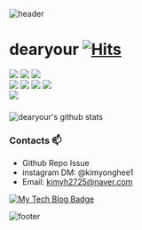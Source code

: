![header](https://capsule-render.vercel.app/api?type=wave&color=gradient&height=300&section=header&text=dearyour%20Github&fontSize=40)

# dearyour&nbsp;[![Hits](https://hits.seeyoufarm.com/api/count/incr/badge.svg?url=https%3A%2F%2Fgithub.com%2Fdearyour&count_bg=%2379C83D&title_bg=%23555555&icon=&icon_color=%23E7E7E7&title=hits&edge_flat=false)](https://hits.seeyoufarm.com) 
<!-- <div align=center>  -->
<div>
<!-- <img src="https://img.shields.io/badge/html5-E34F26?style=for-the-badge&logo=html5&logoColor=white">
<img src="https://img.shields.io/badge/css-1572B6?style=for-the-badge&logo=css3&logoColor=white"> -->
<img src="https://img.shields.io/badge/javascript-F7DF1E?style=for-the-badge&logo=javascript&logoColor=black"> 
<img src="https://img.shields.io/badge/typescript-3178C6?style=for-the-badge&logo=typescript&logoColor=black">
<img src="https://img.shields.io/badge/styled-components-DB7093?style=for-the-badge&logo=styled-components&logoColor=white"> 
<!-- <img src="https://img.shields.io/badge/Sass-CC6699?style=for-the-badge&logo=Sass&logoColor=white">
<img src="https://img.shields.io/badge/Ant Design-0170FE?style=for-the-badge&logo=Ant Design&logoColor=white"> 
<img src="https://img.shields.io/badge/MUI-007FFF?style=for-the-badge&logo=MUI&logoColor=white">  -->
<br>

<img src="https://img.shields.io/badge/react-61DAFB?style=for-the-badge&logo=react&logoColor=black">
<img src="https://img.shields.io/badge/Next.js-000000?style=for-the-badge&logo=Next.js&logoColor=white"> 
<img src="https://img.shields.io/badge/Redux-764ABC?style=for-the-badge&logo=Redux&logoColor=white"> 
<img src="https://img.shields.io/badge/Redux-Saga-999999?style=for-the-badge&logo=Redux-Saga&logoColor=white"> 
<br>

<!-- <img src="https://img.shields.io/badge/Java-007396?style=for-the-badge&logo=Java&logoColor=white"> 
<img src="https://img.shields.io/badge/spring-6DB33F?style=for-the-badge&logo=spring&logoColor=white">
<img src="https://img.shields.io/badge/mysql-4479A1?style=for-the-badge&logo=mysql&logoColor=white"> 
<img src="https://img.shields.io/badge/mariaDB-003545?style=for-the-badge&logo=mariaDB&logoColor=white"> 
<img src="https://img.shields.io/badge/firebase-FFCA28?style=for-the-badge&logo=firebase&logoColor=white">
<img src="https://img.shields.io/badge/node.js-339933?style=for-the-badge&logo=Node.js&logoColor=white"> 
<img src="https://img.shields.io/badge/socket.io-010101?style=for-the-badge&logo=socket.io&logoColor=white">
<br> -->
    
<img src="https://img.shields.io/badge/Jira Software-0052CC?style=for-the-badge&logo=Jira Software&logoColor=white">
</div>

###
<!-- ###  [ React ] , [ Next.js ] , [ TypeScript ] , [ redux ] , [ redux-saga ] , [ redux-toolkit ] !&nbsp; -->


![dearyour's github stats](https://github-readme-stats.vercel.app/api?username=dearyour&show_icons=true)
<!-- [![dearyour's github stats](https://github-readme-stats.vercel.app/api/top-langs/?username=dearyour&show_icons=true&hide_border=true&title_color=004386&icon_color=004386&layout=compact)](https://github.com/dearyour) -->
    
### Contacts 📫

* Github Repo Issue 
* instagram DM: @kimyonghee1
* Email: kimyh2725@naver.com

  
[![My Tech Blog Badge](http://img.shields.io/badge/-My%20Tech%20blog-black?style=flat-square&logo=velog&link=https://velog.io/@dear/)](https://velog.io/@dear/) 

![footer](https://capsule-render.vercel.app/api?type=wave&color=gradient&height=150&section=footer)
    
    
<!--  
* Development Diary Blog([blog](https://velog.io/@dear))
### Hi there 👋
[![Hits](https://hits.seeyoufarm.com/api/count/incr/badge.svg?url=https%3A%2F%2Fgithub.com%2Fdearyour&count_bg=%2379C83D&title_bg=%23555555&icon=&icon_color=%23E7E7E7&title=hits&edge_flat=false)](https://hits.seeyoufarm.com)          
![dearyour's github stats](https://github-readme-stats.vercel.app/api?username=dearyour&show_icons=true)
-->
<!--<div align=center>-->
<!--
**dearyour/dearyour** is a ✨ _special_ ✨ repository because its `README.md` (this file) appears on your GitHub profile.
Here are some ideas to get you started:
- 🔭 I’m currently working on ...
- 🌱 I’m currently learning ...
- 👯 I’m looking to collaborate on ...
- 🤔 I’m looking for help with ...
- 💬 Ask me about ...
- 📫 How to reach me: ...
- 😄 Pronouns: ...
- ⚡ Fun fact: ...
-->
<!--    
### Online Judge 💻
* BOJ: [dearyour](http://icpc.me/dearyour)
* solvedac: [dearyour](https://solved.ac/profile/dearyour)
[![solved.ac tier](http://mazassumnida.wtf/api/generate_badge?boj=dearyour)](https://solved.ac/dearyour)
-->
<!--
### Project ⚡
* Development Diary Blog([blog](https://kinetic27.github.io))
* [Unknown to Wellknown](https://github.com/justiceHui/Unknown-To-Wellknown): Advanced Algorithm Introduction
* [814Solver](https://github.com/kimjg1119/814Solver): [BOJ 18789 814-2](https://www.acmicpc.net/problem/18789) solver using Genetic Algorithm
-->
